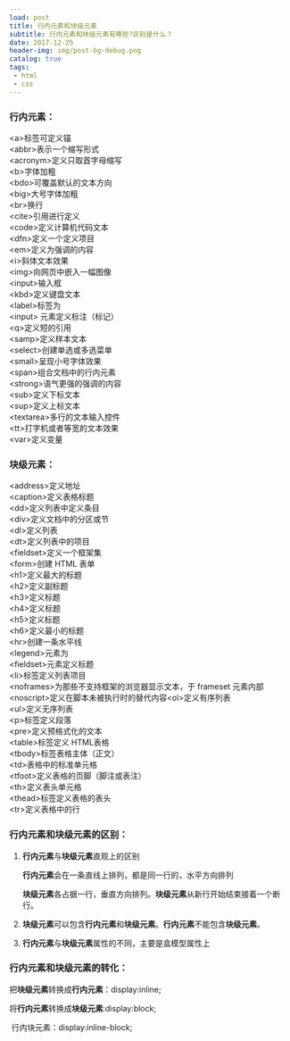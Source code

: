 ```yaml
---
load: post
title: 行内元素和块级元素
subtitle: 行内元素和块级元素有哪些?区别是什么？
date: 2017-12-25
header-img: img/post-bg-debug.png
catalog: true
tags:
 - html
 - css
---
```




### 行内元素：

\<a>标签可定义锚  
\<abbr>表示一个缩写形式  
\<acronym>定义只取首字母缩写  
\<b>字体加粗  
\<bdo>可覆盖默认的文本方向  
\<big>大号字体加粗  
\<br>换行  
\<cite>引用进行定义  
\<code>定义计算机代码文本  
\<dfn>定义一个定义项目  
\<em>定义为强调的内容  
\<i>斜体文本效果  
\<img>向网页中嵌入一幅图像  
\<input>输入框  
\<kbd>定义键盘文本  
\<label>标签为  
\<input> 元素定义标注（标记）  
\<q>定义短的引用  
\<samp>定义样本文本  
\<select>创建单选或多选菜单  
\<small>呈现小号字体效果  
\<span>组合文档中的行内元素  
\<strong>语气更强的强调的内容  
\<sub>定义下标文本  
\<sup>定义上标文本  
\<textarea>多行的文本输入控件  
\<tt>打字机或者等宽的文本效果  
\<var>定义变量

### 块级元素：

\<address>定义地址  
\<caption>定义表格标题  
\<dd>定义列表中定义条目  
\<div>定义文档中的分区或节  
\<dl>定义列表  
\<dt>定义列表中的项目  
\<fieldset>定义一个框架集  
\<form>创建 HTML 表单  
\<h1>定义最大的标题  
\<h2>定义副标题  
\<h3>定义标题  
\<h4>定义标题  
\<h5>定义标题  
\<h6>定义最小的标题  
\<hr>创建一条水平线  
\<legend>元素为   
\<fieldset>元素定义标题  
\<li>标签定义列表项目  
\<noframes>为那些不支持框架的浏览器显示文本，于 frameset 元素内部  
\<noscript>定义在脚本未被执行时的替代内容\<ol>定义有序列表  
\<ul>定义无序列表  
\<p>标签定义段落  
\<pre>定义预格式化的文本  
\<table>标签定义 HTML表格  
\<tbody>标签表格主体（正文）  
\<td>表格中的标准单元格  
\<tfoot>定义表格的页脚（脚注或表注）  
\<th>定义表头单元格  
\<thead>标签定义表格的表头  
\<tr>定义表格中的行

### 行内元素和块级元素的区别：

1. **行内元素**与**块级元素**直观上的区别

   ​	**行内元素**会在一条直线上排列，都是同一行的，水平方向排列

   ​	**块级元素**各占据一行，垂直方向排列。**块级元素**从新行开始结束接着一个断行。

2. **块级元素**可以包含**行内元素**和**块级元素**。**行内元素**不能包含**块级元素**。

3. **行内元素**与**块级元素**属性的不同，主要是盒模型属性上

### **行内元素**和**块级元素**的转化：

​	把**块级元素**转换成**行内元素**：display:inline;

​	将**行内元素**转换成**块级元素**:display:block;

​	行内块元素：display:inline-block;